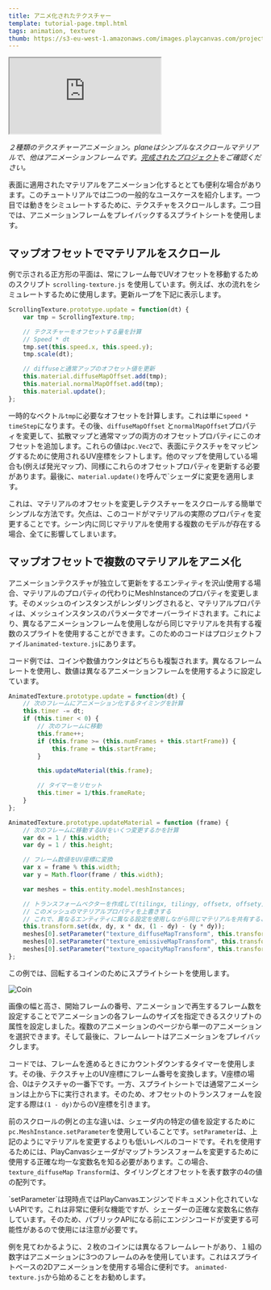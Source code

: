 ```yaml
---
title: アニメ化されたテクスチャー
template: tutorial-page.tmpl.html
tags: animation, texture
thumb: https://s3-eu-west-1.amazonaws.com/images.playcanvas.com/projects/12/405882/1C968A-image-75.jpg
---
```


<iframe src="http://playcanv.as/p/qFDE1q2H"></iframe>

*２種類のテクスチャーアニメーション。planeはシンプルなスクロールマテリアルで、他はアニメーションフレームです。[完成されたプロジェクト][1]をご確認ください。*

表面に適用されたマテリアルをアニメーション化するととても便利な場合があります。このチュートリアルでは二つの一般的なユースケースを紹介します。一つ目では動きをシミュレートするために、テクスチャをスクロールします。二つ目では、アニメーションフレームをプレイバックするスプライトシートを使用します。

## マップオフセットでマテリアルをスクロール

例で示される正方形の平面は、常にフレーム毎でUVオフセットを移動するためのスクリプト `scrolling-texture.js` を使用しています。例えば、水の流れをシミュレートするために使用します。更新ループを下記に表示します。

```javascript
ScrollingTexture.prototype.update = function(dt) {
    var tmp = ScrollingTexture.tmp;

    // テクスチャーをオフセットする量を計算
    // Speed * dt
    tmp.set(this.speed.x, this.speed.y);
    tmp.scale(dt);

    // diffuseと通常アップのオフセット値を更新
    this.material.diffuseMapOffset.add(tmp);
    this.material.normalMapOffset.add(tmp);
    this.material.update();
};
```

一時的なベクトル`tmp`に必要なオフセットを計算します。これは単に`speed * timeStep`になります。その後、`diffuseMapOffset` と`normalMapOffset`プロパティを変更して、拡散マップと通常マップの両方のオフセットプロパティにこのオフセットを追加します。これらの値は`pc.Vec2`で、表面にテクスチャをマッピングするために使用されるUV座標をシフトします。他のマップを使用している場合も(例えば発光マップ)、同様にこれらのオフセットプロパティを更新する必要があります。最後に、`material.update()`を呼んで`シェーダに変更を適用します。

これは、マテリアルのオフセットを変更しテクスチャーをスクロールする簡単でシンプルな方法です。欠点は、このコードがマテリアルの実際のプロパティを変更することです。シーン内に同じマテリアルを使用する複数のモデルが存在する場合、全てに影響してしまいます。

## マップオフセットで複数のマテリアルをアニメ化

アニメーションテクスチャが独立して更新をするエンティティを沢山使用する場合、マテリアルのプロパティの代わりにMeshInstanceのプロパティを変更します。そのメッシュのインスタンスがレンダリングされると、マテリアルプロパティは、メッシュインスタンスのパラメータでオーバーライドされます。これにより、異なるアニメーションフレームを使用しながら同じマテリアルを共有する複数のスプライトを使用することができます。このためのコードはプロジェクトファイル`animated-texture.js`にあります。

コード例では、コインや数値カウンタはどちらも複製されます。異なるフレームレートを使用し、数値は異なるアニメーションフレームを使用するように設定しています。

```javascript
AnimatedTexture.prototype.update = function(dt) {
    // 次のフレームにアニメーション化するタイミングを計算
    this.timer -= dt;
    if (this.timer < 0) {
        // 次のフレームに移動
        this.frame++;
        if (this.frame >= (this.numFrames + this.startFrame)) {
            this.frame = this.startFrame;
        }

        this.updateMaterial(this.frame);

        // タイマーをリセット
        this.timer = 1/this.frameRate;
    }
};

AnimatedTexture.prototype.updateMaterial = function (frame) {
    // 次のフレームに移動するUVをいくつ変更するかを計算
    var dx = 1 / this.width;
    var dy = 1 / this.height;

    // フレーム数値をUV座標に変換
    var x = frame % this.width;
    var y = Math.floor(frame / this.width);

    var meshes = this.entity.model.meshInstances;

    // トランスフォームベクターを作成して(tilingx, tilingy, offsetx, offsety)
    // このメッシュのマテリアルプロパティを上書きする
    // これで、異なるエンティティに異なる設定を使用しながら同じマテリアルを共有することが可能になります
    this.transform.set(dx, dy, x * dx, (1 - dy) - (y * dy));
    meshes[0].setParameter("texture_diffuseMapTransform", this.transform.data);
    meshes[0].setParameter("texture_emissiveMapTransform", this.transform.data);
    meshes[0].setParameter("texture_opacityMapTransform", this.transform.data);
};
```

この例では、回転するコインのためにスプライトシートを使用します。

![Coin][2]

画像の幅と高さ、開始フレームの番号、アニメーションで再生するフレーム数を設定することでアニメーションの各フレームのサイズを指定できるスクリプトの属性を設定しました。複数のアニメーションのページから単一のアニメーションを選択できます。そして最後に、フレームレートはアニメーションをプレイバックします。

コードでは、フレームを進めるときにカウントダウンするタイマーを使用します。その後、テクスチャ上のUV座標にフレーム番号を変換します。V座標の場合、0はテクスチャの一番下です。一方、スプライトシートでは通常アニメーションは上から下に実行されます。そのため、オフセットのトランスフォームを設定する際は`(1 - dy)`からのV座標を引きます。

前のスクロールの例との主な違いは、シェーダ内の特定の値を設定するために `pc.MeshInstance.setParameter`を使用していることです。`setParameter`は、上記のようにマテリアルを変更するよりも低いレベルのコードです。それを使用するためには、PlayCanvasシェーダがマップトランスフォームを変更するために使用する正確な均一な変数名を知る必要があります。この場合、`texture_diffuseMap Transform`は、タイリングとオフセットを表す数字の4の値の配列です。

<div class="alert-info">
`setParameter`は現時点ではPlayCanvasエンジンでドキュメント化されていないAPIです。これは非常に便利な機能ですが、シェーダーの正確な変数名に依存しています。そのため、パブリックAPIになる前にエンジンコードが変更する可能性があるので使用には注意が必要です。
</div>

例を見てわかるように、２枚のコインには異なるフレームレートがあり、１組の数字はアニメーションに3つのフレームのみを使用しています。これはスプライトベースの2Dアニメーションを使用する場合に便利です。 `animated-texture.js`から始めることをお勧めします。

[1]: https://playcanvas.com/project/405882
[2]: /images/tutorials/intermediate/animated-textures/coin-rotate.png

